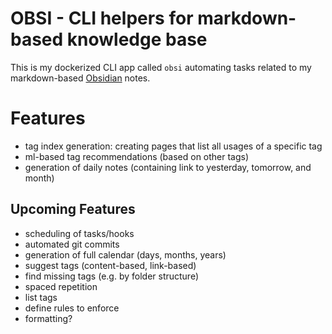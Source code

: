 # OBSI - CLI helpers for markdown-based knowledge base
This is my dockerized CLI app called `obsi` 
automating tasks related to my markdown-based [Obsidian](https://obsidian.md) notes.

# Features
- tag index generation: creating pages that list all usages of a specific tag
- ml-based tag recommendations (based on other tags)
- generation of daily notes (containing link to yesterday, tomorrow, and month)

## Upcoming Features
- scheduling of tasks/hooks
- automated git commits
- generation of full calendar (days, months, years)
- suggest tags (content-based, link-based)
- find missing tags (e.g. by folder structure)
- spaced repetition
- list tags
- define rules to enforce
- formatting?
